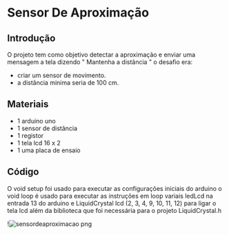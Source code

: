 # Sensor De Aproximação

## Introdução

O projeto tem como objetivo detectar a aproximação e enviar uma mensagem a tela dizendo " Mantenha a distância "
o desafio era:

- criar um sensor de movimento.
- a distância minima seria de 100 cm.

## Materiais

- 1 arduino uno
- 1 sensor de distância
- 1 registor
- 1 tela lcd 16 x 2
- 1 uma placa de ensaio

## Código

O void setup foi usado para executar as configurações iniciais do arduino
o void loop é usado para executar as instruções em loop
variais ledLcd na entrada 13 do arduino e LiquidCrystal lcd (2, 3, 4, 9, 10, 11, 12) para ligar o tela lcd
além da biblioteca que foi necessária para o projeto LiquidCrystal.h

!![sensordeaproximacao png](https://github.com/user-attachments/assets/92d4875a-5b2a-413a-98bc-30992f482102)

